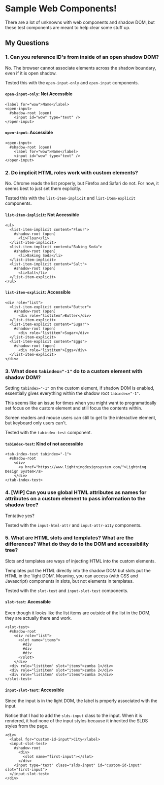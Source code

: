 # Sample Web Components!

There are a lot of unknowns with web components and shadow DOM, but these test components are meant to help clear some stuff up.

## My Questions
### 1. Can you reference ID's from inside of an open shadow DOM?

No. The browser cannot associate elements across the shadow boundary, even if it is open shadow.

Tested this with the `open-input-only` and `open-input` components.

#### `open-input-only`: Not Accessible
```
<label for="wow">Name</label>
<open-input>
  #shadow-root (open)
    <input id="wow" type="text" />
</open-input>
```

#### `open-input`: Accessible
```
<open-input>
  #shadow-root (open)
    <label for="wow">Name</label>
    <input id="wow" type="text" />
</open-input>
```

### 2. Do implicit HTML roles work with custom elements?

No. Chrome reads the list properly, but Firefox and Safari do not. For now, it seems best to just set them explicitly.

Tested this with the `list-item-implicit` and `list-item-explicit` components.

#### `list-item-implicit`: Not Accessible
```
<ul>
  <list-item-implicit content="Flour">
    #shadow-root (open)
      <li>Flour</li>
  </list-item-implicit>
  <list-item-implicit content="Baking Soda">
    #shadow-root (open)
      <li>Baking Soda</li>
  </list-item-implicit>
  <list-item-implicit content="Salt">
    #shadow-root (open)
      <li>Salt</li>
  </list-item-explicit>
</ul>
```

#### `list-item-explicit`: Accessible
```
<div role="list">
  <list-item-explicit content="Butter">
    #shadow-root (open)
      <div role="listitem">Butter</div>
  </list-item-explicit>
  <list-item-explicit content="Sugar">
    #shadow-root (open)
      <div role="listitem">Sugar</div>
  </list-item-explicit>
  <list-item-explicit content="Eggs">
    #shadow-root (open)
      <div role="listitem">Eggs</div>
  </list-item-explicit>
</div>
```

### 3. What does `tabindex="-1"` do to a custom element with shadow DOM?

Setting `tabindex="-1"` on the custom element, if shadow DOM is enabled, essentially gives everything within the shadow root `tabindex="-1"`.

This seems like an issue for times when you might want to programatically set focus on the custom element and still focus the contents within.

Screen readers and mouse users can still to get to the interactive element, but keyboard only users can't.

Tested with the `tabindex-test` component.

#### `tabindex-test`: Kind of not accessible
```
<tab-index-test tabindex="-1">
  #shadow-root
    <div>
      <a href="https://www.lightningdesignsystem.com/">Lightning Design System</a>
    </div>
</tab-index-test>
```

### 4. [WIP] Can you use global HTML attributes as names for attributes on a custom element to pass information to the shadow tree?

Tentative yes?

Tested with the `input-html-attr` and `input-attr-a11y` components.

### 5. What are HTML slots and templates? What are the differences? What do they do to the DOM and accessibility tree?

Slots and templates are ways of injecting HTML into the custom elements.

Templates put the HTML directly into the shadow DOM but slots put the HTML in the 'light DOM'. Meaning, you can access (with CSS and Javascript) components in slots, but not elements in templates.

Tested with the `slot-test` and `input-slot-test` components.

#### `slot-test`: Accessible
Even though it looks like the list items are outside of the list in the DOM, they are actually there and work.

```
<slot-test>
  #shadow-root
    <div role="list">
      <slot name="items">
        #div
        #div
        #div
      </slot>
    </div>
  <div role="listitem" slot="items">zumba 1</div>
  <div role="listitem" slot="items">zumba 2</div>
  <div role="listitem" slot="items">zumba 3</div> 
</slot-test>
```

#### `input-slot-test`: Accessible
Since the input is in the light DOM, the label is properly associated with the input.

Notice that I had to add the `slds-input` class to the input. When it is rendered, it had none of the input styles because it inherited the SLDS styles from the page.

```
<div>
  <label for="custom-id-input">City</label>
  <input-slot-test>
    #shadow-root
      <div>
        <slot name="first-input"></slot>
      </div>
    <input type="text" class="slds-input" id="custom-id-input" slot="first-input">
  </input-slot-test>
</div>
```
